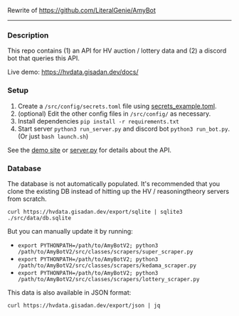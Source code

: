 Rewrite of https://github.com/LiteralGenie/AmyBot

---

### Description

This repo contains (1) an API for HV auction / lottery data and (2) a discord bot that queries this API.

Live demo: https://hvdata.gisadan.dev/docs/

### Setup

1. Create a `/src/config/secrets.toml` file using [secrets_example.toml](https://github.com/LiteralGenie/AmyBotV2/blob/master/src/config/secrets_example.toml).
2. (optional) Edit the other config files in `/src/config/` as necessary.
3. Install dependencies `pip install -r requirements.txt`
4. Start server `python3 run_server.py` and discord bot `python3 run_bot.py`. (Or just `bash launch.sh`)

See the [demo site](https://hvdata.gisadan.dev/docs/) or [server.py](https://github.com/LiteralGenie/AmyBotV2/blob/master/src/classes/core/server/server.py) for details about the API.

### Database

The database is not automatically populated. It's recommended that you clone the existing DB instead of hitting up the HV / reasoningtheory servers from scratch.

`curl https://hvdata.gisadan.dev/export/sqlite | sqlite3 ./src/data/db.sqlite`

But you can manually update it by running:
- `export PYTHONPATH=/path/to/AmyBotV2; python3 /path/to/AmyBotV2/src/classes/scrapers/super_scraper.py`
- `export PYTHONPATH=/path/to/AmyBotV2; python3 /path/to/AmyBotV2/src/classes/scrapers/kedama_scraper.py`
- `export PYTHONPATH=/path/to/AmyBotV2; python3 /path/to/AmyBotV2/src/classes/scrapers/lottery_scraper.py`

This data is also available in JSON format:

`curl https://hvdata.gisadan.dev/export/json | jq`
